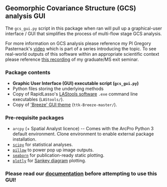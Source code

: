 ## Geomorphic Covariance Structure (GCS) analysis GUI
The `gcs_gui.py` script in this package when ran will pull up a graphical-user interface / GUI that simplifies the
process of multi-flow stage GCS analysis. 

For more information on GCS analysis please reference my PI Gregory Pasternack's [video](https://www.youtube.com/watch?v=VSMK72FbTfI) which is part of a series introducing the topic. To see real-world outputs of this software within an appropriate scientific context please reference [this recording](https://www.youtube.com/watch?v=fp1Nag4kN7s) of my graduate/MS exit seminar.

### Package contents
- **Graphic User Interface (GUI) executable script (`gcs_gui.py`)**
- Python files storing the underlying methods
- Copy of RapidLasso's [LAStools software](http://lastools.org/) `.exe` command line executables (`LAStools/`).
- Copy of ['Breeze' GUI theme](https://github.com/MaxPerl/ttk-Breeze) (`ttk-Breeze-master/`).

### Pre-requisite packages
- `arcpy` (+ Spatial Analyst licence) -- Comes with the ArcPro Python 3 default environment. 
  Clone environment to enable external package installation.
 - [`scipy`](https://scipy.org/) for statistical analyses.
- [`pillow`](https://python-pillow.org/) to power pop up image outputs.
- [`seaborn`](https://seaborn.pydata.org/) for publication-ready static plotting.
- [`plotly`](https://plotly.com/) for [Sankey diagram](https://plotly.com/python/sankey-diagram/) plotting.

### **Please read our [documentation](https://gcs-gui-documentation.readthedocs.io) before attempting to use this GUI!**
